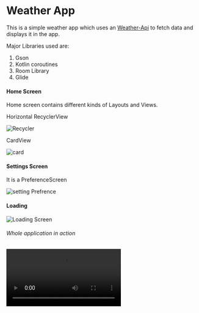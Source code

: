 # Weather App

This is a simple weather app which uses an [Weather-Api](https://www.weatherapi.com/)  to fetch data and displays it in the app.

Major Libraries used are:

1. Gson
2. Kotlin coroutines
3. Room Library
4. Glide

#### Home Screen

Home screen contains different kinds of Layouts and Views.

Horizontal RecyclerView

![Recycler](https://user-images.githubusercontent.com/74159416/103134153-205ee380-46d5-11eb-99dc-024f1f909096.png)

CardView

![card](https://user-images.githubusercontent.com/74159416/103134160-44bac000-46d5-11eb-8cf9-819eb584d727.png)

#### Settings Screen

It is a PreferenceScreen 

![setting Prefrence](https://user-images.githubusercontent.com/74159416/103134170-59975380-46d5-11eb-9f29-10cd9580911a.jpg)

#### Loading 

![Loading Screen](https://user-images.githubusercontent.com/74159416/103134167-569c6300-46d5-11eb-8769-58e757128b42.jpg)

###### Whole application in action 

<video src="C:\Users\HIMANSHU\Desktop\pro\Weather\weather.mp4"></video>
